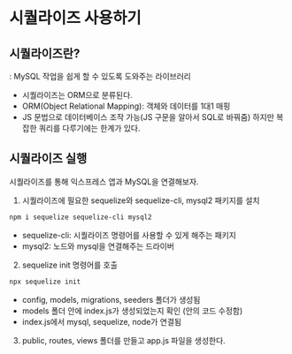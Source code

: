 # 시퀄라이즈 사용하기

## 시퀄라이즈란?
: MySQL 작업을 쉽게 할 수 있도록 도와주는 라이브러리
- 시퀄라이즈는 ORM으로 분류된다. 
- ORM(Object Relational Mapping): 객체와 데이터를 1대1 매핑
- JS 문법으로 데이터베이스 조작 가능(JS 구문을 알아서 SQL로 바꿔줌) 하지만 복잡한 쿼리를 다루기에는 한계가 있다.

## 시퀄라이즈 실행
 
시퀄라이즈를 통해 익스프레스 앱과 MySQL을 연결해보자.

1. 시퀄라이즈에 필요한 sequelize와 sequelize-cli, mysql2 패키지를 설치
```BASH
npm i sequelize sequelize-cli mysql2
```
- sequelize-cli: 시퀄라이즈 명령어를 사용할 수 있게 해주는 패키지
- mysql2: 노드와 mysql을 연결해주는 드라이버

2. sequelize init 명령어를 호출
```BASH
npx sequelize init
```
- config, models, migrations, seeders 폴더가 생성됨
- models 폴더 안에 index.js가 생성되었는지 확인 (안의 코드 수정함)
- index.js에서 mysql, sequelize, node가 연결됨

3. public, routes, views 폴더를 만들고 app.js 파일을 생성한다.


